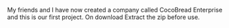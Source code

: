 My friends and I have now created a company
called CocoBread Enterprise and this is our first project.
On download Extract the zip before use.
